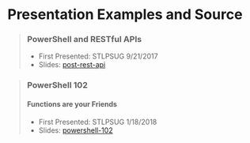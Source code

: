 # **Presentation Examples and Source**

> ### PowerShell and RESTful APIs
>
> * First Presented: STLPSUG 9/21/2017
> * Slides: [post-rest-api](http://slides.com/kenmaglio/posh-rest-api)


> ### PowerShell 102
> #### Functions are your Friends
> * First Presented: STLPSUG 1/18/2018
> * Slides: [powershell-102](http://slides.com/kenmaglio/powershell-102)


